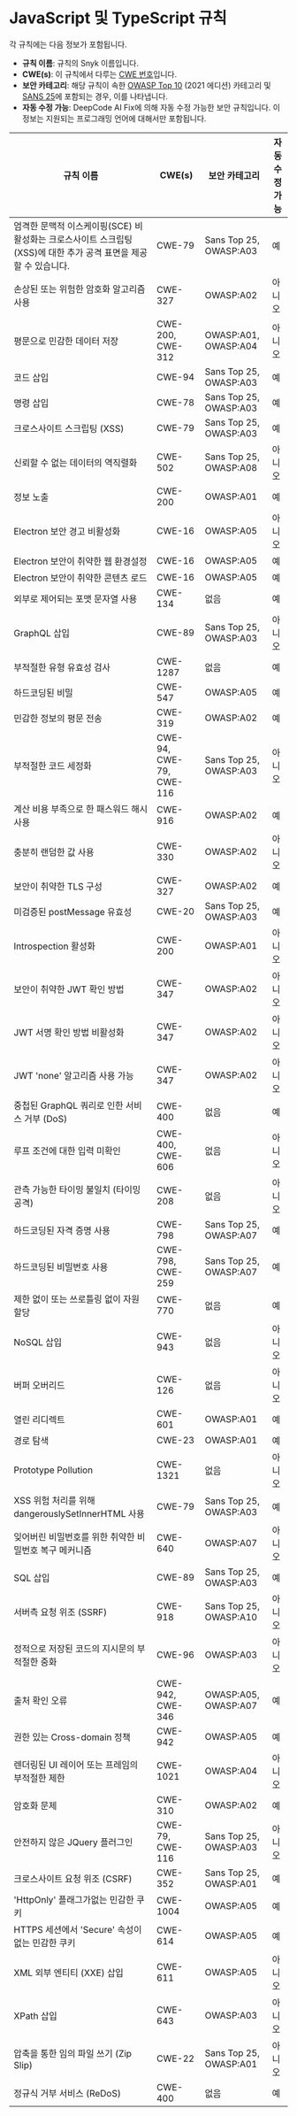 # JavaScript 및 TypeScript 규칙

각 규칙에는 다음 정보가 포함됩니다.

* **규칙 이름**: 규칙의 Snyk 이름입니다.
* **CWE(s)**: 이 규칙에서 다루는 [CWE 번호](https://cwe.mitre.org/)입니다.
* **보안 카테고리**: 해당 규칙이 속한 [OWASP Top 10](https://owasp.org/Top10/) (2021 에디션) 카테고리 및 [SANS 25](https://www.sans.org/top25-software-errors/)에 포함되는 경우, 이를 나타냅니다.
* **자동 수정 가능**: DeepCode AI Fix에 의해 자동 수정 가능한 보안 규칙입니다. 이 정보는 지원되는 프로그래밍 언어에 대해서만 포함됩니다.

| 규칙 이름                                                                                                         | CWE(s)                  | 보안 카테고리       | 자동 수정 가능 |
| ----------------------------------------------------------------------------------------------------------------- | ----------------------- | ------------------ | ------------- |
| 엄격한 문맥적 이스케이핑(SCE) 비활성화는 크로스사이트 스크립팅(XSS)에 대한 추가 공격 표면을 제공할 수 있습니다.           | CWE-79                  | Sans Top 25, OWASP:A03 | 예         |
| 손상된 또는 위험한 암호화 알고리즘 사용                                                                                  | CWE-327                 | OWASP:A02              | 아니오       |
| 평문으로 민감한 데이터 저장                                                                                         | CWE-200, CWE-312        | OWASP:A01, OWASP:A04   | 아니오       |
| 코드 삽입                                                                                                          | CWE-94                  | Sans Top 25, OWASP:A03 | 예         |
| 명령 삽입                                                                                                         | CWE-78                  | Sans Top 25, OWASP:A03 | 예         |
| 크로스사이트 스크립팅 (XSS)                                                                                            | CWE-79                  | Sans Top 25, OWASP:A03 | 예         |
| 신뢰할 수 없는 데이터의 역직렬화                                                                                     | CWE-502                 | Sans Top 25, OWASP:A08 | 아니오       |
| 정보 노출                                                                                                          | CWE-200                 | OWASP:A01              | 예         |
| Electron 보안 경고 비활성화                                                                                       | CWE-16                  | OWASP:A05              | 아니오       |
| Electron 보안이 취약한 웹 환경설정                                                                               | CWE-16                  | OWASP:A05              | 예         |
| Electron 보안이 취약한 콘텐츠 로드                                                                                 | CWE-16                  | OWASP:A05              | 예         |
| 외부로 제어되는 포맷 문자열 사용                                                                              | CWE-134                 | 없음                   | 예         |
| GraphQL 삽입                                                                                                      | CWE-89                  | Sans Top 25, OWASP:A03 | 아니오       |
| 부적절한 유형 유효성 검사                                                                                         | CWE-1287                | 없음                   | 예         |
| 하드코딩된 비밀                                                                      | CWE-547                 | OWASP:A05              | 예         |
| 민감한 정보의 평문 전송                                                                                           | CWE-319                 | OWASP:A02              | 예         |
| 부적절한 코드 세정화                                                                                             | CWE-94, CWE-79, CWE-116 | Sans Top 25, OWASP:A03 | 아니오       |
| 계산 비용 부족으로 한 패스워드 해시 사용                                                                      | CWE-916                 | OWASP:A02              | 예         |
| 충분히 랜덤한 값 사용                                                                                          | CWE-330                 | OWASP:A02              | 아니오       |
| 보안이 취약한 TLS 구성                                                                                           | CWE-327                 | OWASP:A02              | 예         |
| 미검증된 postMessage 유효성                                                                                 | CWE-20                  | Sans Top 25, OWASP:A03 | 예         |
| Introspection 활성화                                                                                           | CWE-200                 | OWASP:A01              | 아니오       |
| 보안이 취약한 JWT 확인 방법                                                                               | CWE-347                 | OWASP:A02              | 아니오       |
| JWT 서명 확인 방법 비활성화                                                                       | CWE-347                 | OWASP:A02              | 아니오     |
| JWT 'none' 알고리즘 사용 가능                                                                    | CWE-347                 | OWASP:A02              | 아니오       |
| 중첩된 GraphQL 쿼리로 인한 서비스 거부 (DoS)                                                               | CWE-400                 | 없음                   | 예         |
| 루프 조건에 대한 입력 미확인                                                                               | CWE-400, CWE-606        | 없음                   | 아니오       |
| 관측 가능한 타이밍 불일치 (타이밍 공격)                                                                     | CWE-208                 | 없음                   | 아니오       |
| 하드코딩된 자격 증명 사용                                                                                    | CWE-798                 | Sans Top 25, OWASP:A07 | 예         |
| 하드코딩된 비밀번호 사용                                                                                      | CWE-798, CWE-259        | Sans Top 25, OWASP:A07 | 예         |
| 제한 없이 또는 쓰로틀링 없이 자원 할당                                                                  | CWE-770                 | 없음                   | 예         |
| NoSQL 삽입                                                                                                   | CWE-943                 | 없음                   | 아니오       |
| 버퍼 오버리드                                                                                                  | CWE-126                 | 없음                   | 아니오       |
| 열린 리디렉트                                                                                                    | CWE-601                 | OWASP:A01              | 예         |
| 경로 탐색                                                                                                      | CWE-23                  | OWASP:A01              | 예         |
| Prototype Pollution                                                                                               | CWE-1321                | 없음                   | 아니오       |
| XSS 위험 처리를 위해 dangerouslySetInnerHTML 사용                                                          | CWE-79                  | Sans Top 25, OWASP:A03 | 예         |
| 잊어버린 비밀번호를 위한 취약한 비밀번호 복구 메커니즘                                                    | CWE-640                 | OWASP:A07              | 아니오       |
| SQL 삽입                                                                                                         | CWE-89                  | Sans Top 25, OWASP:A03 | 예         |
| 서버측 요청 위조 (SSRF)                                                                                   | CWE-918                 | Sans Top 25, OWASP:A10 | 아니오       |
| 정적으로 저장된 코드의 지시문의 부적절한 중화                                  | CWE-96                  | OWASP:A03              | 아니오       |
| 출처 확인 오류                                                                                           | CWE-942, CWE-346        | OWASP:A05, OWASP:A07   | 예         |
| 권한 있는 Cross-domain 정책                                                                      | CWE-942                 | OWASP:A05              | 예         |
| 렌더링된 UI 레이어 또는 프레임의 부적절한 제한                                                             | CWE-1021                | OWASP:A04              | 아니오       |
| 암호화 문제                                                                                               | CWE-310                 | OWASP:A02              | 예         |
| 안전하지 않은 JQuery 플러그인                                                                           | CWE-79, CWE-116         | Sans Top 25, OWASP:A03 | 아니오       |
| 크로스사이트 요청 위조 (CSRF)                                                                       | CWE-352                 | Sans Top 25, OWASP:A01 | 예         |
| 'HttpOnly' 플래그가없는 민감한 쿠키                                                            | CWE-1004                | OWASP:A05              | 예         |
| HTTPS 세션에서 'Secure' 속성이없는 민감한 쿠키                                                   | CWE-614                 | OWASP:A05              | 예         |
| XML 외부 엔티티 (XXE) 삽입                                                                             | CWE-611                 | OWASP:A05              | 아니오       |
| XPath 삽입                                                                                                   | CWE-643                 | OWASP:A03              | 아니오       |
| 압축을 통한 임의 파일 쓰기 (Zip Slip)                                                             | CWE-22                  | Sans Top 25, OWASP:A01 | 아니오       |
| 정규식 거부 서비스 (ReDoS)                                                                            | CWE-400                 | 없음                   | 예         |
